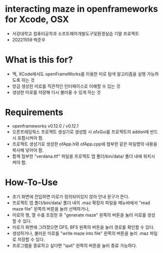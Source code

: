 # interacting maze in openframeworks for Xcode, OSX

- 서강대학교 컴퓨터공학과 소프트웨어개발도구및환경실습 기말 프로젝트
- 20221559 박준우

# What is this for?

- 맥, XCode에서도 openFrameWorks를 이용한 미로 탐색 알고리즘을 실행 가능하도록 하는 것
- 방금 생성한 미로를 직관적인 인터페이스로 이해할 수 있는 것
- 생성한 미로를 저장해 다시 불러올 수 있게 하는 것

# Requirements

- openframeworks v0.12.0 / v0.12.1
- 오픈프레임웍스 프로젝트 생성기로 생성할 시 ofxGui를 프로젝트의 addon에 반드시 포함시켜야 함.
- 프로젝트 생성기로 생성한 ofApp.h와 ofApp.cpp에 첨부한 같은 파일명의 내용을 복사해 넣어야 함.
- 함께 첨부한 "verdana.ttf" 파일을 프로젝트 앱 폴더/bin/data/ 폴더 내에 위치시켜야 함.

# How-To-Use

- 초기 화면에 진입하면 미로가 정의되어있지 않아 안내 문구가 뜬다.
- 프로젝트 앱 폴더/bin/data/ 폴더 내의 .maz 확장자 파일을 메뉴바에서 "read maze file" 왼쪽의 버튼을 눌러 선택하거나,
- 미로의 행, 열 수를 조정한 후 "generate maze" 왼쪽의 버튼을 눌러 미로를 생성할 수 있다.
- 미로가 화면에 그려졌으면 DFS, BFS 왼쪽의 버튼을 눌러 경로를 확인할 수 있다.
- 생성하거나, 불러온 미로를 "write maze into file" 왼쪽의 버튼을 눌러 .maz 파일로 저장할 수 있다.
- 프로그램을 종료하고 싶다면 "quit" 왼쪽의 버튼을 눌러 종료 가능하다.

